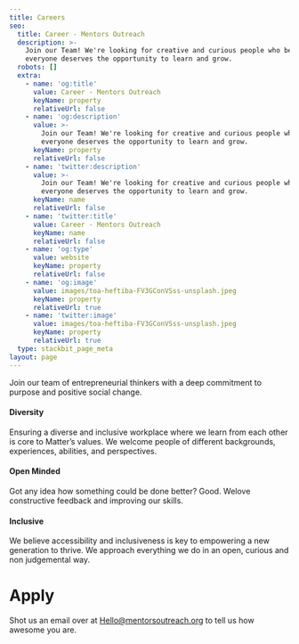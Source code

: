 ```yaml
---
title: Careers
seo:
  title: Career - Mentors Outreach
  description: >-
    Join our Team! We're looking for creative and curious people who believe
    everyone deserves the opportunity to learn and grow.
  robots: []
  extra:
    - name: 'og:title'
      value: Career - Mentors Outreach
      keyName: property
      relativeUrl: false
    - name: 'og:description'
      value: >-
        Join our Team! We're looking for creative and curious people who believe
        everyone deserves the opportunity to learn and grow.
      keyName: property
      relativeUrl: false
    - name: 'twitter:description'
      value: >-
        Join our Team! We're looking for creative and curious people who believe
        everyone deserves the opportunity to learn and grow.
      keyName: name
      relativeUrl: false
    - name: 'twitter:title'
      value: Career - Mentors Outreach
      keyName: name
      relativeUrl: false
    - name: 'og:type'
      value: website
      keyName: property
      relativeUrl: false
    - name: 'og:image'
      value: images/toa-heftiba-FV3GConVSss-unsplash.jpeg
      keyName: property
      relativeUrl: true
    - name: 'twitter:image'
      value: images/toa-heftiba-FV3GConVSss-unsplash.jpeg
      keyName: property
      relativeUrl: true
  type: stackbit_page_meta
layout: page
---
```

Join our team of entrepreneurial thinkers with a deep commitment to purpose and positive social change.

#### **Diversity**

Ensuring a diverse and inclusive workplace where we learn from each other is core to Matter’s values. We welcome people of different backgrounds, experiences, abilities, and perspectives.

#### **Open Minded**

Got any idea how something could be done better? Good. Welove constructive feedback and improving our skills.

#### **Inclusive**

We believe accessibility and inclusiveness is key to empowering a new generation to thrive. We approach everything we do in an open, curious and non judgemental way.

# Apply

Shot us an email over at [Hello@mentorsoutreach.org](mailto:hello@mentorsoutreach.org) to tell us how awesome you are.
